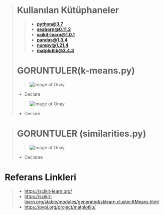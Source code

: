 ># Kullanılan Kütüphaneler
>>* **python@3.7**
>>* **seaborn@0.11.2**
>>* **scikit-learn@1.0.1**
>>* **pandas@1.3.4**
>>* **numpy@1.21.4**
>>* **matplotlib@3.4.3**
># GORUNTULER(k-means.py)
>>![Image of Onay](https://i.hizliresim.com/dacmeu7.jpg)
>* Declare
>>![Image of Onay](https://i.hizliresim.com/s85gzq9.jpg)
>* Declare

># GORUNTULER (similarities.py)
>>![Image of Onay](https://i.hizliresim.com/nxachbl.jpg)
>* Declaree

# Referans Linkleri
>* https://scikit-learn.org/
>* https://scikit-learn.org/stable/modules/generated/sklearn.cluster.KMeans.html
>* https://pypi.org/project/matplotlib/



 